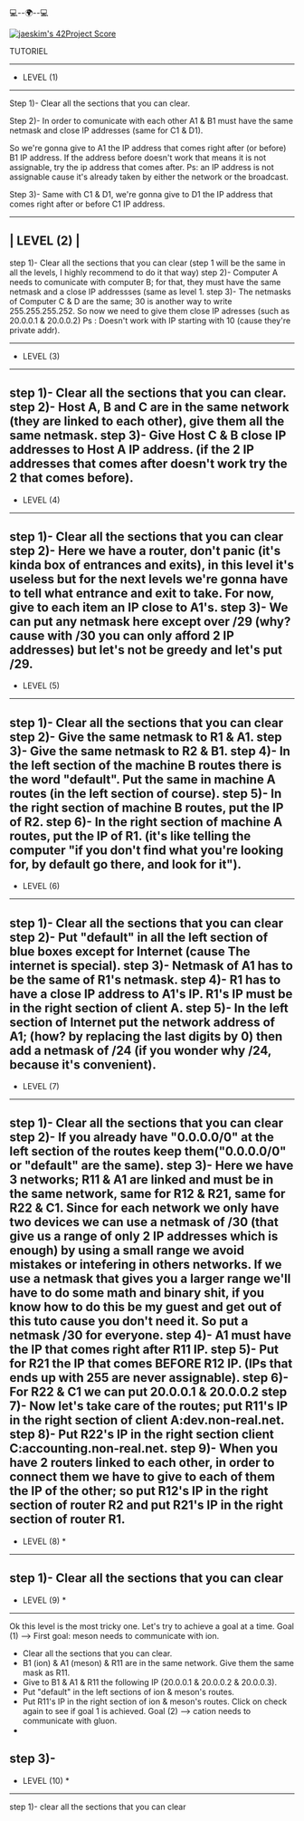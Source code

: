 
 💻--🌍--💻

[![jaeskim's 42Project Score](https://badge42.herokuapp.com/api/project/abouhlel/NetPractice)](https://github.com/JaeSeoKim/badge42)

TUTORIEL

-------------
* LEVEL (1) 
-------------
Step 1)- Clear all the sections that you can clear.

Step 2)- In order to comunicate with each other A1 & B1 must have the same netmask and close IP addresses (same for C1 & D1).

  So we're gonna give to A1 the IP address that comes right after (or before) B1 IP address.
  If the address before doesn't work that means it is not assignable, try the ip address that comes after.
  Ps: an IP address is not assignable cause it's already taken by either the network or the broadcast.

Step 3)- Same with C1 & D1, we're gonna give to D1 the IP address that comes right after or before C1 IP address.

-------------
| LEVEL (2) |
-------------
step 1)- Clear all the sections that you can clear (step 1 will be the same in all the levels, I highly recommend to do it that way)
step 2)- Computer A needs to comunicate with computer B; for that, they must have the same netmask and a close IP addressses (same as level 1.
step 3)- The netmasks of Computer C & D are the same; 30 is another way to write 255.255.255.252.
  So now we need to give them close IP adresses (such as 20.0.0.1 & 20.0.0.2)
  Ps : Doesn't work with IP starting with 10 (cause they're private addr).
 
-------------
* LEVEL (3)
-------------
step 1)- Clear all the sections that you can clear.
step 2)- Host A, B and C are in the same network (they are linked to each other), give them all the same netmask.
step 3)- Give Host C & B close IP addresses to Host A IP address. (if the 2 IP addresses that comes after doesn't work try the 2 that comes before).
-------------
* LEVEL (4)
-------------
step 1)- Clear all the sections that you can clear
step 2)- Here we have a router, don't panic (it's kinda box of entrances and exits), in this level it's useless but for the next levels we're gonna have to tell what entrance and exit to take. For now, give to each item an IP close to A1's.
step 3)- We can put any netmask here except over /29 (why? cause with /30 you can only afford 2 IP addresses) but let's not be greedy and let's put /29.  
-------------
* LEVEL (5)
-------------
step 1)- Clear all the sections that you can clear
step 2)- Give the same netmask to R1 & A1. 
step 3)- Give the same netmask to R2 & B1.
step 4)- In the left section of the machine B routes there is the word "default". Put the same in machine A routes (in the left section of course).
step 5)- In the right section of machine B routes, put the IP of R2.
step 6)- In the right section of machine A routes, put the IP of R1.
(it's like telling the computer "if you don't find what you're looking for, by default go there, and look for it"). 
-------------
* LEVEL (6)
-------------
step 1)- Clear all the sections that you can clear
step 2)- Put "default" in all the left section of blue boxes except for Internet (cause The internet is special).
step 3)- Netmask of A1 has to be the same of R1's netmask.
step 4)- R1 has to have a close IP address to A1's IP. R1's IP must be in the right section of client A.
step 5)- In the left section of Internet put the network address of A1; (how? by replacing the last digits by 0) then add a netmask of /24 (if you wonder why /24, because it's convenient). 
-------------
* LEVEL (7)
-------------
step 1)- Clear all the sections that you can clear
step 2)- If you already have "0.0.0.0/0" at the left section of the routes keep them("0.0.0.0/0" or "default" are the same).
step 3)- Here we have 3 networks; R11 & A1 are linked and must be in the same network, same for R12 & R21, same for R22 & C1. Since for each network we only have two devices we can use a netmask of /30 (that give us a range of only 2 IP addresses which is enough) by using a small range we avoid mistakes or intefering in others networks. If we use a netmask that gives you a larger range we'll have to do some math and binary shit, if you know how to do this be my guest and get out of this tuto cause you don't need it. So put a netmask /30 for everyone.
step 4)- A1 must have the IP that comes right after R11 IP.
step 5)- Put for R21 the IP that comes BEFORE R12 IP. (IPs that ends up with 255 are never assignable).
step 6)- For R22 & C1 we can put 20.0.0.1 & 20.0.0.2
step 7)- Now let's take care of the routes; put R11's IP in the right section of client A:dev.non-real.net.
step 8)- Put R22's IP in the right section client C:accounting.non-real.net.
step 9)- When you have 2 routers linked to each other, in order to connect them we have to give to each of them the IP of the other; so put R12's IP in the right section of router R2 and put R21's IP in the right section of router R1.
-------------
* LEVEL (8) *
-------------
step 1)- Clear all the sections that you can clear
-------------
* LEVEL (9) *
-------------
Ok this level is the most tricky one. Let's try to achieve a goal at a time.
Goal (1) --> First goal: meson needs to communicate with ion.
- Clear all the sections that you can clear.
- B1 (ion) & A1 (meson) & R11 are in the same network. Give them the same mask as R11.
- Give to B1 & A1 & R11 the following IP (20.0.0.1 & 20.0.0.2 & 20.0.0.3).
- Put "default" in the left sections of ion & meson's routes.
- Put R11's IP in the right section of ion & meson's routes.
Click on check again to see if goal 1 is achieved.
Goal (2) --> cation needs to communicate with gluon.
- 
step 3)- 
--------------
* LEVEL (10) *
--------------
step 1)- clear all the sections that you can clear

